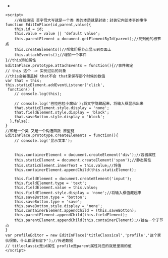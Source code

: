 - <!DOCTYPE html>
<html lang="en">
<head>
    <meta charset="UTF-8">
    <meta name="viewport" content="width=device-width, initial-scale=1.0">
    <meta http-equiv="X-UA-Compatible" content="ie=edge">
    <title>Document</title>
</head>
<body>
    <!-- <div>这个家伙很懒，什么都没有留下</div> -->
      <!-- 如何修改界面：双击一下，文字能立刻变成一个输入框，立即输入，回车完成输入  
    - 双击在js中属于事件
    - 是一个状态的改变，使用dom来改变
    - 是一个本地存储
    -  将这些整合起来，我们使用面向对象来封装处理js代码 -->
    <div id="profile"></div>
     
    <script>
        //在线编辑 首字母大写就是一个类 类的本质就是封装：封装它内部本事的事件
    function EditInPlace(id,parent,value){
        this.id = id;
        this.value = value || 'default value';
        this.parentElement = document.getElementById(parent);//找到他的根节点
        this.createElements()//帮我们把节点显示到页面上
        this.attachEvents();//增加一个事件
    }//this添加属性
    EditInPlace.prototype.attachEvents = function(){//事件绑定
    // this 这个 -> 实例过后的对象
    //this会被覆盖掉 that不会 that来保存那个时候的数值
    var that = this;
    this.staticElement.addEventListener('click',
     function() {
        // console.log(this);
       
        // console.log('巴拉巴拉小魔仙');将文字隐藏起来，将输入框显示出来
        that.staticElement.style.display = 'none';
        that.fieldElement.style.display = 'block';
        that.saveBotton.style.display = 'block';
      },false);
    }
    //即是一个类 又是一个构造函数 原型链
    EditInPlace.prototype.createElements = function(){
        // console.log('显示文本');

      
        this.containerElement = document.createElement('div');//容器属性
        this.staticElement = document.createElement('span');//静态属性
        this.staticElement.innerText = this.value;//将值
        this.containerElement.appendChild(this.staticElement);

        this.fieldElement = document.createElement('input');
        this.fieldElement.type = 'text';
        this.fieldElement.value = this.value;
        this.fieldElement.style.display = 'none';//将输入框值藏起来
        this.saveBotton.type = 'botton';
        this.saveBotton.type = 'save';
        this.saveBotton.style.display = 'none';
        this.containerElement.appendChild = (this.saveBotton);
        this.parentElement.appendChild(this.fieldElement);
        this.parentElement.appendChild(this.containerElement);//挂在一个子节点
    }
    var profileEditor = new EditInPlace('titleClassical','profile','这个家伙很懒，什么都没有留下');//传递数据
    // titleclassic是id属性 profile是parent属性对应的就是里面的值
    </script>
</body>
</html>